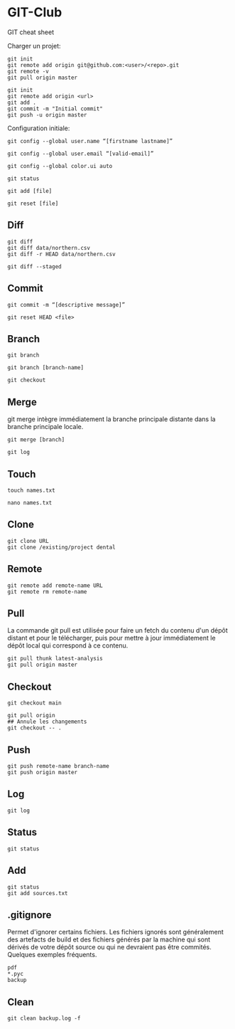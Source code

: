 # GIT-Club
GIT cheat sheet

Charger un projet:
```
git init
git remote add origin git@github.com:<user>/<repo>.git
git remote -v
git pull origin master
```

```
git init
git remote add origin <url>
git add .
git commit -m "Initial commit"
git push -u origin master
```
Configuration initiale:
```
git config --global user.name “[firstname lastname]”
```

```
git config --global user.email “[valid-email]”
```

```
git config --global color.ui auto
```

```
git status
```
```
git add [file]
```
```
git reset [file]
```

## Diff
```
git diff
git diff data/northern.csv
git diff -r HEAD data/northern.csv
```
```
git diff --staged
```

## Commit
```
git commit -m “[descriptive message]”
```
```
git reset HEAD <file>

```

## Branch

```
git branch
```

```
git branch [branch-name]
```

```
git checkout

```
## Merge
git merge intègre immédiatement la branche principale distante dans la branche principale locale.
```
git merge [branch]
```

```
git log
```

## Touch

```
touch names.txt
```

```
nano names.txt
```

## Clone

```
git clone URL
git clone /existing/project dental
```
## Remote

```
git remote add remote-name URL
git remote rm remote-name
```

## Pull
La commande git pull est utilisée pour faire un fetch du contenu d'un dépôt distant et pour le télécharger, puis pour mettre à jour immédiatement le dépôt local qui correspond à ce contenu.

```
git pull thunk latest-analysis
git pull origin master
```

## Checkout

```
git checkout main
```
```
git pull origin
## Annule les changements
git checkout -- .
```

## Push
```
git push remote-name branch-name
git push origin master
```

## Log

```
git log
```

## Status
```
git status
```
## Add

```
git status
git add sources.txt
```
## .gitignore
Permet d'ignorer certains fichiers. Les fichiers ignorés sont généralement des artefacts de build et des fichiers générés par la machine qui sont dérivés de votre dépôt source ou qui ne devraient pas être commités. Quelques exemples fréquents.

```
pdf
*.pyc
backup
```

## Clean

```
git clean backup.log -f
```
